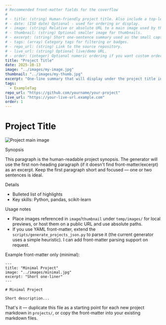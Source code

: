 ```yaml
---
# Recommended front-matter fields for the coverflow
#
# - title: (string) Human-friendly project title. Also include a top-level H1 in the body for compatibility with simple extractors.
# - date: (ISO date) Optional - used for ordering or display.
# - image: (string) Relative or absolute URL to a main image used by the coverflow. Prefer a path accessible from the `temp/` folder when previewing locally (e.g. `../images/my-image.jpg`).
# - thumbnail: (string) Optional smaller image for thumbnails.
# - excerpt: (string) Short one-sentence summary used as the small caption under the coverflow title.
# - tags: (array) Category tags for filtering or badges.
# - repo_url: (string) Link to the source repository.
# - live_url: (string) Optional live/demo URL.
# - order: (integer) Optional numeric ordering if you want custom ordering.
title: "Project Title"
date: 2025-10-13
image: "../images/my-image.jpg"
thumbnail: "../images/my-thumb.jpg"
excerpt: "One-line summary that will display under the project title in the coverflow. Keep it short (1-2 sentences)."
tags:
  - ExampleTag
repo_url: "https://github.com/yourname/your-project"
live_url: "https://your-live-url.example.com"
order: 1
---
```


# Project Title

![Project main image](../images/my-image.jpg)

Synopsis

This paragraph is the human-readable project synopsis. The generator will use the first non-heading paragraph (if it doesn't find front-matter/excerpt) as an excerpt. Keep the first paragraph short and focused — one or two sentences is ideal.

Details

- Bulleted list of highlights
- Key skills: Python, pandas, scikit-learn

Usage notes

- Place images referenced in `image`/`thumbnail` under `temp/images/` for local previews, or host them on a public URL and use absolute paths.
- If you use YAML front-matter, extend the `scripts/generate_projects_json.py` to parse it (the current generator uses a simple heuristic). I can add front-matter parsing support on request.

Example front-matter only (minimal):

```
---
title: "Minimal Project"
image: "../images/minimal.jpg"
excerpt: "Short one-liner"
---

# Minimal Project

Short description...
```

That's it — duplicate this file as a starting point for each new project markdown in `projects/`, or copy the front-matter into your existing markdown files.
